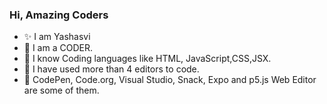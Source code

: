 

### Hi, Amazing Coders
- ✨ I am Yashasvi
- 🔭 I am a CODER.
- 👯 I know Coding languages like HTML, JavaScript,CSS,JSX.
- 🔸 I have used more than 4 editors to code.
- 🌈 CodePen, Code.org, Visual Studio, Snack, Expo and p5.js Web Editor are some of them.










